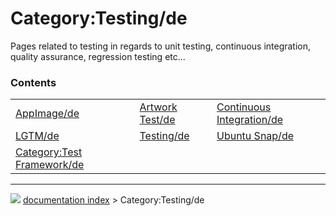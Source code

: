 # Category:Testing/de
Pages related to testing in regards to unit testing, continuous integration, quality assurance, regression testing etc\...

### Contents

|     |     |     |
| --- | --- | --- |
| [AppImage/de](AppImage/de.md) | [Artwork Test/de](Artwork_Test/de.md) | [Continuous Integration/de](Continuous_Integration/de.md) |
| [LGTM/de](LGTM/de.md) | [Testing/de](Testing/de.md) | [Ubuntu Snap/de](Ubuntu_Snap/de.md) |
| [Category:Test Framework/de](Category_Test_Framework/de.md) |



---
![](images/Right_arrow.png) [documentation index](../README.md) > Category:Testing/de
